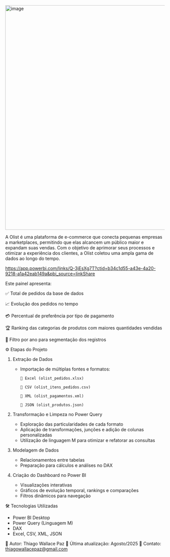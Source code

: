 <img width="1259" height="709" alt="image" src="https://github.com/user-attachments/assets/148a501a-88f1-4288-b960-057e9ca3d2ff" />

A Olist é uma plataforma de e-commerce que conecta pequenas empresas a marketplaces, permitindo que elas alcancem um público maior e expandam suas vendas.
Com o objetivo de aprimorar seus processos e otimizar a experiência dos clientes, a Olist coletou uma ampla gama de dados ao longo do tempo.

https://app.powerbi.com/links/Q-3jEsXg7T?ctid=b34c1d55-a43e-4a20-9218-a1a42eab149a&pbi_source=linkShare

Este painel apresenta:

✅ Total de pedidos da base de dados

📈 Evolução dos pedidos no tempo

💳 Percentual de preferência por tipo de pagamento

🏆 Ranking das categorias de produtos com maiores quantidades vendidas

🎯 Filtro por ano para segmentação dos registros

⚙️ Etapas do Projeto

1. Extração de Dados

    - Importação de múltiplas fontes e formatos:

          📂 Excel (olist_pedidos.xlsx)

          📂 CSV (olist_itens_pedidos.csv)

          📂 XML (olist_pagamentos.xml)

          📂 JSON (olist_produtos.json)

2. Transformação e Limpeza no Power Query

    - Exploração das particularidades de cada formato
    - Aplicação de transformações, junções e adição de colunas personalizadas
    - Utilização de linguagem M para otimizar e refatorar as consultas

3. Modelagem de Dados

    - Relacionamentos entre tabelas
    - Preparação para cálculos e análises no DAX

4. Criação do Dashboard no Power BI

   - Visualizações interativas
   - Gráficos de evolução temporal, rankings e comparações
   - Filtros dinâmicos para navegação
  

🛠️ Tecnologias Utilizadas
   
  - Power BI Desktop
  - Power Query (Linguagem M)
  - DAX
  - Excel, CSV, XML, JSON

📌 Autor: Thiago Wallace Paz
📅 Última atualização: Agosto/2025
📧 Contato: thiagowallacepaz@gmail.com


